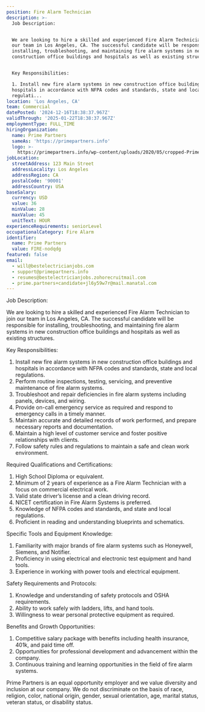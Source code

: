 ```yaml
---
position: Fire Alarm Technician
description: >-
  Job Description:


  We are looking to hire a skilled and experienced Fire Alarm Technician to join
  our team in Los Angeles, CA. The successful candidate will be responsible for
  installing, troubleshooting, and maintaining fire alarm systems in new
  construction office buildings and hospitals as well as existing structures. 


  Key Responsibilities:

  1. Install new fire alarm systems in new construction office buildings and
  hospitals in accordance with NFPA codes and standards, state and local
  regulati...
location: 'Los Angeles, CA'
team: Commercial
datePosted: '2024-12-16T18:38:37.967Z'
validThrough: '2025-01-22T18:38:37.967Z'
employmentType: FULL_TIME
hiringOrganization:
  name: Prime Partners
  sameAs: 'https://primepartners.info'
  logo: >-
    https://primepartners.info/wp-content/uploads/2020/05/cropped-Prime-Partners-Logo-NO-BG-1-1.png
jobLocation:
  streetAddress: 123 Main Street
  addressLocality: Los Angeles
  addressRegion: CA
  postalCode: '90001'
  addressCountry: USA
baseSalary:
  currency: USD
  value: 36
  minValue: 28
  maxValue: 45
  unitText: HOUR
experienceRequirements: seniorLevel
occupationalCategory: Fire Alarm
identifier:
  name: Prime Partners
  value: FIRE-nodqdg
featured: false
email:
  - will@bestelectricianjobs.com
  - support@primepartners.info
  - resumes@bestelectricianjobs.zohorecruitmail.com
  - prime.partners+candidate+jl6y59w7r@mail.manatal.com
---
```




Job Description:

We are looking to hire a skilled and experienced Fire Alarm Technician to join our team in Los Angeles, CA. The successful candidate will be responsible for installing, troubleshooting, and maintaining fire alarm systems in new construction office buildings and hospitals as well as existing structures. 

Key Responsibilities:
1. Install new fire alarm systems in new construction office buildings and hospitals in accordance with NFPA codes and standards, state and local regulations.
2. Perform routine inspections, testing, servicing, and preventive maintenance of fire alarm systems.
3. Troubleshoot and repair deficiencies in fire alarm systems including panels, devices, and wiring.
4. Provide on-call emergency service as required and respond to emergency calls in a timely manner.
5. Maintain accurate and detailed records of work performed, and prepare necessary reports and documentation.
6. Maintain a high level of customer service and foster positive relationships with clients.
7. Follow safety rules and regulations to maintain a safe and clean work environment.

Required Qualifications and Certifications:
1. High School Diploma or equivalent.
2. Minimum of 2 years of experience as a Fire Alarm Technician with a focus on commercial electrical work.
3. Valid state driver’s license and a clean driving record.
4. NICET certification in Fire Alarm Systems is preferred.
5. Knowledge of NFPA codes and standards, and state and local regulations.
6. Proficient in reading and understanding blueprints and schematics.

Specific Tools and Equipment Knowledge:
1. Familiarity with major brands of fire alarm systems such as Honeywell, Siemens, and Notifier.
2. Proficiency in using electrical and electronic test equipment and hand tools.
3. Experience in working with power tools and electrical equipment.

Safety Requirements and Protocols:
1. Knowledge and understanding of safety protocols and OSHA requirements.
2. Ability to work safely with ladders, lifts, and hand tools.
3. Willingness to wear personal protective equipment as required.

Benefits and Growth Opportunities:
1. Competitive salary package with benefits including health insurance, 401k, and paid time off.
2. Opportunities for professional development and advancement within the company.
3. Continuous training and learning opportunities in the field of fire alarm systems.

Prime Partners is an equal opportunity employer and we value diversity and inclusion at our company. We do not discriminate on the basis of race, religion, color, national origin, gender, sexual orientation, age, marital status, veteran status, or disability status.

